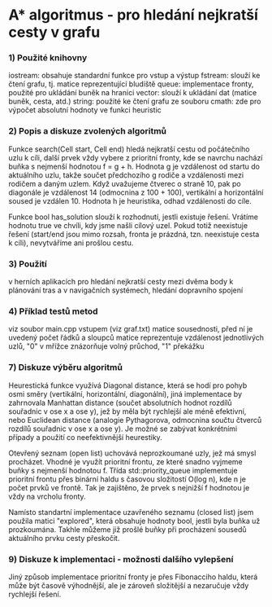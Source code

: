 # A* algoritmus - pro hledání nejkratší cesty v grafu

### 1) Použité knihovny
iostream: obsahuje standardní funkce pro vstup a výstup
fstream: slouží ke čtení grafu, tj. matice reprezentující bludiště
queue: implementace fronty, použité pro ukládání buněk na hranici
vector: slouží k ukládání dat (matice buněk, cesta, atd.)
string: použité ke čtení grafu ze souboru
cmath: zde pro výpočet absolutní hodnoty ve funkci heuristic

### 2) Popis a diskuze zvolených algoritmů
Funkce search(Cell start, Cell end) hledá nejkratší cestu od počátečního uzlu k cíli, další prvek vždy vybere z prioritní fronty, kde se navrchu nachází buňka s nejmenší hodnotou f = g + h. Hodnota g je vzdálenost od startu do aktuálního uzlu, takže součet předchozího g rodiče a vzdálenosti mezi rodičem a daným uzlem. Když uvažujeme čtverec o straně 10, pak po diagonále je vzdálenost 14 (odmocnina z 100 + 100), vertikální a horizontální soused je vzdálen 10. Hodnota h je heuristika, odhad vzdálenosti do cíle.

Funkce bool has_solution slouží k rozhodnutí, jestli existuje řešení. Vrátíme hodnotu true ve chvíli, kdy jsme našli cílový uzel. Pokud totiž neexistuje řešení (start/end jsou mimo rozsah, fronta je prázdná, tzn. neexistuje cesta k cíli), nevytváříme ani prošlou cestu.

### 3) Použití
v herních aplikacích pro hledání nejkratší cesty mezi dvěma body
k plánování tras a v navigačních systémech, hledání dopravního spojení

### 4) Příklad testů metod 
viz soubor main.cpp
vstupem (viz graf.txt) matice sousednosti, před ní je uvedený počet řádků a sloupců
matice reprezentuje vzdálenost jednotlivých uzlů, "0" v mřížce znázorňuje volný průchod, "1" překážku

### 7) Diskuze výběru algoritmů
Heurestická funkce využívá Diagonal distance, která se hodí pro pohyb osmi směry (vertikální, horizontální, diagonální), jiná implementace by zahrnovala Manhattan distance (součet absolutních hodnot rozdílů souřadnic v ose x a ose y), jež by měla být rychlejší ale méně efektivní, nebo Euclidean distance (analogie Pythagorova, odmocnina součtu čtverců rozdílů souřadnic v ose x a ose y). Je možné se zabývat konkrétními případy a použití co neefektivnější heurestiky.

Otevřený seznam (open list) uchovává neprozkoumané uzly, jež má smysl procházet. Vhodné je využít prioritní frontu, ze které snadno vyjmeme buňky s nejmenší hodnotou f.
Třída std::priority_queue implementuje prioritní frontu přes binární haldu s časovou složitostí O(log n), kde n je počet prvků ve frontě. Tak je zajištěno, že prvek s nejnižší f hodnotou je vždy na vrcholu fronty.

Namísto standartní implementace uzavřeného seznamu (closed list) jsem použila matici "explored", která obsahuje hodnoty bool, jestli byla buňka už prozkoumána. Takhle můžeme již prošlé buňky při procházení sousedů aktuálního prvku cesty přeskočit.

### 9) Diskuze k implementaci - možnosti dalšího vylepšení
Jiný způsob implementace prioritní fronty je přes Fibonacciho haldu, která může být časově výhodnější, ale je zároveň složitější a nezaručuje vždy rychlejší řešení.
